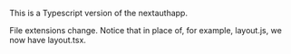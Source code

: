 This is a Typescript version of the nextauthapp.

File extensions change.  Notice that in place of, for example, layout.js, we now have layout.tsx.  

